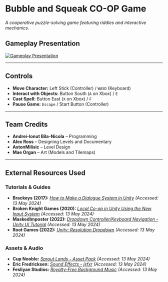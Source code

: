 # Bubble and Squeak CO-OP Game
_A cooperative puzzle-solving game featuring riddles and interactive mechanics._

## Gameplay Presentation
[![Gameplay Presentation](https://github.com/user-attachments/assets/72857551-4350-4551-a998-20b712e863f5)](https://youtu.be/toPcVwsPYqI)

---

## Controls

- **Move Character:** Left Stick (Controller) / `WASD` (Keyboard)
- **Interact with Objects:** Button South (`A` on Xbox) / `E`
- **Cast Spell:** Button East (`X` on Xbox) / `F`
- **Pause Game:** `Escape` / Start Button (Controller)

---

## Team Credits

- **Andrei-Ionut Bila-Nicola** – Programming
- **Alex Ross** – Designing Levels and Documentary
- **AstonMilisic** – Level Design
- **Mae Organ** – Art (Models and Tilemaps)

---

## External Resources Used

### Tutorials & Guides
- **Brackeys (2017):** [*How to Make a Dialogue System in Unity*](https://www.youtube.com/watch?v=_nRzoTzeyxU) *(Accessed: 13 May 2024)*
- **Broken Knight Games (2020):** [*Local Co-op in Unity Using the New Input System*](https://www.youtube.com/watch?v=2YhGK-PXz7g) *(Accessed: 13 May 2024)*
- **MaskedImposter (2022):** [*Dropdown Controller/Keyboard Navigation - Unity UI Tutorial*](https://www.youtube.com/watch?v=P8hx343kIGg) *(Accessed: 13 May 2024)*
- **Root Games (2022):** [*Unity: Resolution Dropdown*](https://www.youtube.com/watch?v=HnvPNoU9Wjw) *(Accessed: 13 May 2024)*

### Assets & Audio
- **Cup Nooble:** [*Sprout Lands - Asset Pack*](https://cupnooble.itch.io/sprout-lands-asset-pack) *(Accessed: 13 May 2024)*
- **Eric Fredricksen:** [*Sound Effects - jsfxr*](https://sfxr.me/) *(Accessed: 13 May 2024)*
- **Fesliyan Studios:** [*Royalty-Free Background Music*](https://www.fesliyanstudios.com/policy) *(Accessed: 13 May 2024)*
